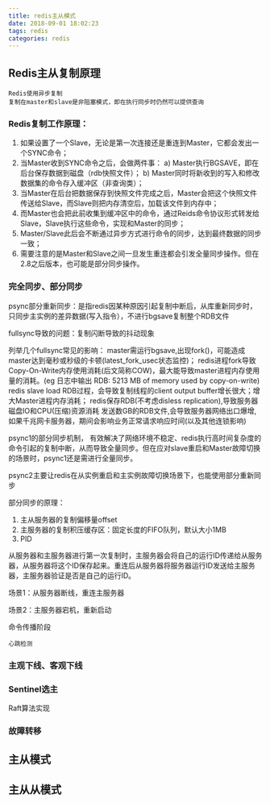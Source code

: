 ```yaml
---
title: redis主从模式
date: 2018-09-01 18:02:23
tags: redis
categories: redis
---
```


## Redis主从复制原理 ##

	Redis使用异步复制
	复制在master和slave是非阻塞模式，即在执行同步时仍然可以提供查询

### Redis复制工作原理： ###

1. 如果设置了一个Slave，无论是第一次连接还是重连到Master，它都会发出一个SYNC命令；
2. 当Master收到SYNC命令之后，会做两件事：
	a) Master执行BGSAVE，即在后台保存数据到磁盘（rdb快照文件）；
	b) Master同时将新收到的写入和修改数据集的命令存入缓冲区（非查询类）；
3. 当Master在后台把数据保存到快照文件完成之后，Master会把这个快照文件传送给Slave，而Slave则把内存清空后，加载该文件到内存中；
4. 而Master也会把此前收集到缓冲区中的命令，通过Reids命令协议形式转发给Slave，Slave执行这些命令，实现和Master的同步；
5. Master/Slave此后会不断通过异步方式进行命令的同步，达到最终数据的同步一致；
6. 需要注意的是Master和Slave之间一旦发生重连都会引发全量同步操作。但在2.8之后版本，也可能是部分同步操作。


### 完全同步、部分同步 ###

psync部分重新同步：是指redis因某种原因引起复制中断后，从库重新同步时，只同步主实例的差异数据(写入指令），不进行bgsave复制整个RDB文件

fullsync导致的问题：复制闪断导致的抖动现象

列举几个fullsync常见的影响：
    master需运行bgsave,出现fork()，可能造成master达到毫秒或秒级的卡顿(latest_fork_usec状态监控)；
    redis进程fork导致Copy-On-Write内存使用消耗(后文简称COW)，最大能导致master进程内存使用量的消耗。(eg 日志中输出 RDB: 5213 MB of memory used by copy-on-write)
    redis slave load RDB过程，会导致复制线程的client output buffer增长很大；增大Master进程内存消耗；
    redis保存RDB(不考虑disless replication),导致服务器磁盘IO和CPU(压缩)资源消耗
    发送数GB的RDB文件,会导致服务器网络出口爆增,如果千兆网卡服务器，期间会影响业务正常请求响应时间(以及其他连锁影响)

psync1的部分同步机制，
	有效解决了网络环境不稳定、redis执行高时间复杂度的命令引起的复制中断，从而导致全量同步。但在应对slave重启和Master故障切换的场景时，psync1还是需进行全量同步。
	
psync2主要让redis在从实例重启和主实例故障切换场景下，也能使用部分重新同步	

部分同步的原理：

1. 主从服务器的复制偏移量offset
2. 主服务器的复制积压缓存区：固定长度的FIFO队列，默认大小1MB
3. PID


从服务器和主服务器进行第一次复制时，主服务器会将自己的运行ID传递给从服务器，从服务器将这个ID保存起来。重连后从服务器将服务器运行ID发送给主服务器，主服务器验证是否是自己的运行ID。

场景1：从服务器断线，重连主服务器

场景2：主服务器宕机，重新启动



命令传播阶段
	
	心跳检测

	

### 主观下线、客观下线 ###



### Sentinel选主 ###

Raft算法实现

### 故障转移 ###


## 主从模式 ##


## 主从从模式 ##

